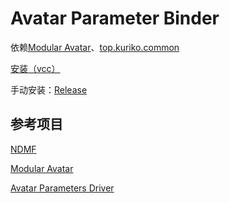 # Avatar Parameter Binder

依赖[Modular Avatar](https://modular-avatar.nadena.dev/)、[top.kuriko.common](/SakuranoKuriko/top.kuriko.common-unity)

[安装（vcc）](vcc://vpm/addRepo?url=https://sakuranokuriko.github.io/vrchat/vpm.json)

手动安装：[Release](/SakuranoKuriko/top.kuriko.vrchat.avatar-parameter-binder/releases/)

## 参考项目

[NDMF](https://github.com/bdunderscore/ndmf)

[Modular Avatar](https://github.com/bdunderscore/modular-avatar)

[Avatar Parameters Driver](https://github.com/Narazaka/AvatarParametersDriver)

